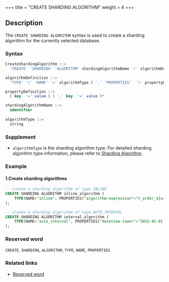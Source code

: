 +++
title = "CREATE SHARDING ALGORITHM"
weight = 4
+++

## Description

The `CREATE SHARDING ALGORITHM` syntax is used to create a sharding algorithm for the currently selected database.

### Syntax

```sql
CreateShardingAlgorithm ::=
  'CREATE' 'SHARDING' 'ALGORITHM' shardingAlgorithmName '(' algorithmDefinition ')'

algorithmDefinition ::=
  'TYPE' '(' 'NAME' '=' algorithmType ( ',' 'PROPERTIES'  '(' propertyDefinition  ')' )?')'  

propertyDefinition ::=
  ( key  '=' value ) ( ',' key  '=' value )*

shardingAlgorithmName ::=
  identifier
  
algorithmType ::=
  string
```

### Supplement

- `algorithmType` is the sharding algorithm type. For detailed sharding algorithm type information, please refer to [Sharding Algorithm](/en/user-manual/common-config/builtin-algorithm/sharding/).

### Example

#### 1.Create sharding algorithms

```SQL
-- create a sharding algorithm of type INLINE
CREATE SHARDING ALGORITHM inline_algorithm (
    TYPE(NAME="inline", PROPERTIES("algorithm-expression"="t_order_${user_id % 2}"))
);

-- create a sharding algorithm of type AUTO_INTERVAL
CREATE SHARDING ALGORITHM interval_algorithm (
    TYPE(NAME="auto_interval", PROPERTIES("datetime-lower"="2022-01-01 00:00:00", "datetime-upper"="2022-01-03 00:00:00", "sharding-seconds"="86400"))
);
```

### Reserved word

`CREATE`, `SHARDING`, `ALGORITHM`, `TYPE`, `NAME`, `PROPERTIES`

### Related links

- [Reserved word](/en/reference/distsql/syntax/reserved-word/)
